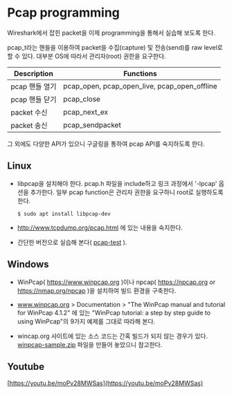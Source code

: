 Pcap programming
===

Wireshark에서 잡힌 packet을 이제 programming을 통해서 실습해 보도록 한다.

pcap_t라는 핸들을 이용하여 packet을 수집(capture) 및 전송(send)를 raw level로 할 수 있다. 대부분 OS에 따라서 관리자(root) 권한을 요구한다.

|Description| Functions|
|---|---|
|pcap 핸들 열기|pcap_open, pcap_open_live, pcap_open_offline|
|pcap 핸들 닫기|pcap_close|
|packet 수신|pcap_next_ex|
|packet 송신|pcap_sendpacket|

그 외에도 다양한 API가 있으니 구글링을 통하여 pcap API를 숙지하도록 한다.

## Linux
* libpcap을 설치해야 한다. pcap.h 파일을 include하고 링크 과정에서 '-lpcap' 옵션을 추가한다. 일부 pcap function은 관리자 권한을 요구하니 root로 실행하도록 한다.

   ```
   $ sudo apt install libpcap-dev
   ```

* http://www.tcpdump.org/pcap.html 에 있는 내용을 숙지한다.

* 간단한 버전으로 실습해 본다( [pcap-test](https://gitlab.com/gilgil/pcap-test) ).

## Windows
* WinPcap( https://www.winpcap.org )이나 npcap( https://npcap.org or https://nmap.org/npcap )을 설치하여 빌드 환경을 구축한다.

* www.winpcap.org > Documentation > "The WinPcap manual and tutorial for WinPcap 4.1.2" 에 있는 "WinPcap tutorial: a step by step guide to using WinPcap"의 9가지 예제를 그대로 따라해 본다.

* wincap.org 사이트에 있는 소스 코드는 간혹 빌드가 되지 않는 경우가 있다. [winpcap-sample.zip](winpcap-sample.zip) 파일을 만들어 놓았으니 참고한다.

## Youtube
[https://youtu.be/moPv28MWSas](https://youtu.be/moPv28MWSas)
